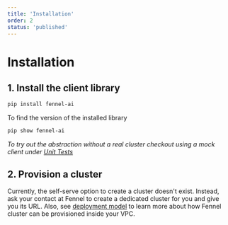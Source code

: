 ```yaml
---
title: 'Installation'
order: 2
status: 'published'
---
```


# Installation

## 1. Install the client library

```bash
pip install fennel-ai
```

To find the version of the installed library

```bash
pip show fennel-ai
```

_To try out the abstraction without a real cluster checkout using a mock client under_ [_Unit Tests_](/testing/unit-tests)



## 2. Provision a cluster

Currently, the self-serve option to create a cluster doesn't exist. Instead, ask your contact at Fennel to create a dedicated cluster for you and give you its URL. Also, see [deployment model](/overview/deployment-model) to learn more about how Fennel cluster can be provisioned inside your VPC.

